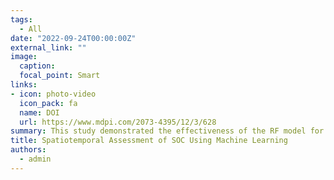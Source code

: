 ```yaml
---
tags:
  - All
date: "2022-09-24T00:00:00Z"
external_link: ""
image:
  caption: 
  focal_point: Smart
links:
- icon: photo-video
  icon_pack: fa
  name: DOI
  url: https://www.mdpi.com/2073-4395/12/3/628
summary: This study demonstrated the effectiveness of the RF model for predicting the spatiotemporal patterns of SOC content of the oasis and arid-agroecosystem area which the approach may be utilized in other similarly arid conditions. In general, the results showed that the RF model could be used for mapping the spatiotemporal dynamics of SOC content. 
title: Spatiotemporal Assessment of SOC Using Machine Learning
authors: 
  - admin
---
```

